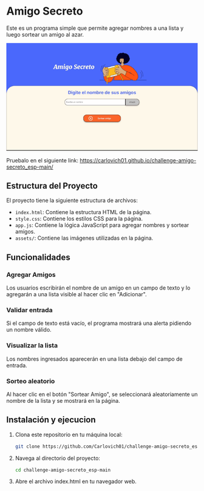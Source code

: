 # Amigo Secreto

Este es un programa simple que permite agregar nombres a una lista y luego sortear un amigo al azar.

![Demostración](assets/Demostracion.gif)

Pruebalo en el siguiente link: https://carlovich01.github.io/challenge-amigo-secreto_esp-main/

## Estructura del Proyecto

El proyecto tiene la siguiente estructura de archivos:

- `index.html`: Contiene la estructura HTML de la página.
- `style.css`: Contiene los estilos CSS para la página.
- `app.js`: Contiene la lógica JavaScript para agregar nombres y sortear amigos.
- `assets/`: Contiene las imágenes utilizadas en la página.

## Funcionalidades

### Agregar Amigos

Los usuarios escribirán el nombre de un amigo en un campo de texto y lo agregarán a una lista visible al hacer clic en "Adicionar". 

### Validar entrada

Si el campo de texto está vacío, el programa mostrará una alerta pidiendo un nombre válido.

### Visualizar la lista 

Los nombres ingresados aparecerán en una lista debajo del campo de entrada.

### Sorteo aleatorio

Al hacer clic en el botón "Sortear Amigo", se seleccionará aleatoriamente un nombre de la lista y se mostrará en la página.

## Instalación y ejecucion

1. Clona este repositorio en tu máquina local:
    ```sh
    git clone https://github.com/Carlovich01/challenge-amigo-secreto_esp-main.git
    ```
2. Navega al directorio del proyecto:
    ```sh
    cd challenge-amigo-secreto_esp-main
    ```
3. Abre el archivo index.html en tu navegador web.



